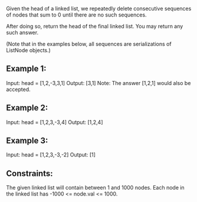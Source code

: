 Given the head of a linked list, we repeatedly delete consecutive sequences of nodes that sum to 0 until there are no such sequences.

After doing so, return the head of the final linked list.  You may return any such answer.

 

(Note that in the examples below, all sequences are serializations of ListNode objects.)

## Example 1:

Input: head = [1,2,-3,3,1]
Output: [3,1]
Note: The answer [1,2,1] would also be accepted.

## Example 2:

Input: head = [1,2,3,-3,4]
Output: [1,2,4]

## Example 3:

Input: head = [1,2,3,-3,-2]
Output: [1]
 

## Constraints:

The given linked list will contain between 1 and 1000 nodes.
Each node in the linked list has -1000 <= node.val <= 1000.